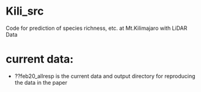 # Kili_src
Code for prediction of species richness, etc. at Mt.Kilimajaro with LiDAR Data

# current data: 
* ??feb20_allresp is the current data and output directory for reproducing the data in the paper